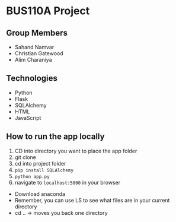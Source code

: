 # BUS110A Project

## Group Members
- Sahand Namvar
- Christian Gatewood
- Alim Charaniya 

## Technologies 
- Python 
- Flask 
- SQLAlchemy 
- HTML
- JavaScript 

## How to run the app locally 

1. CD into directory you want to place the app folder
2. git clone <repo url>
3. cd into project folder
4. `pip install SQLAlchemy` 
5. `python app.py`
6. navigate to `localhost:5000` in your browser


* Download anaconda 
* Remember, you can use LS to see what files are in your current directory 
* cd .. -> moves you back one directory 